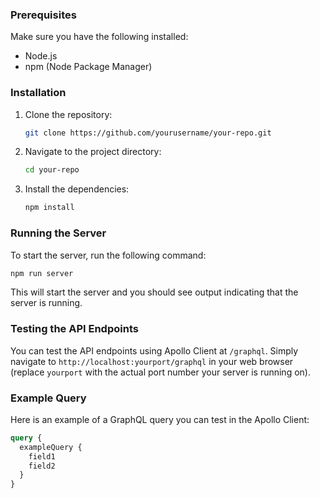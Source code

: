### Prerequisites
Make sure you have the following installed:
- Node.js
- npm (Node Package Manager)

### Installation
1. Clone the repository:
   ```bash
   git clone https://github.com/yourusername/your-repo.git
   ```
2. Navigate to the project directory:
   ```bash
   cd your-repo
   ```
3. Install the dependencies:
   ```bash
   npm install
   ```

### Running the Server
To start the server, run the following command:
```bash
npm run server
```
This will start the server and you should see output indicating that the server is running.

### Testing the API Endpoints
You can test the API endpoints using Apollo Client at `/graphql`. Simply navigate to `http://localhost:yourport/graphql` in your web browser (replace `yourport` with the actual port number your server is running on).

### Example Query
Here is an example of a GraphQL query you can test in the Apollo Client:
```graphql
query {
  exampleQuery {
    field1
    field2
  }
}
```
